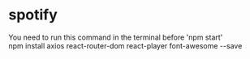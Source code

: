 # spotify
You need to run this command in the terminal before 'npm start'  <br />
npm install axios react-router-dom react-player font-awesome --save 